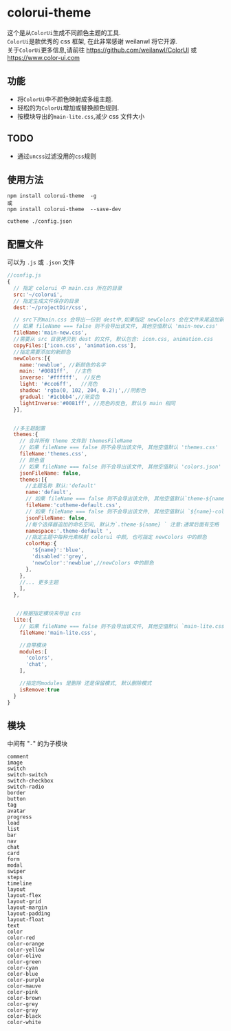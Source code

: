 # colorui-theme

这个是从`ColorUi`生成不同颜色主题的工具.  
`ColorUi`是款优秀的 css 框架, 在此非常感谢 weilanwl 将它开源.  
关于`ColorUi`更多信息,请前往 <https://github.com/weilanwl/ColorUI> 或 <https://www.color-ui.com>

## 功能

- 将`ColorUi`中不颜色映射成多组主题.
- 轻松的为`ColorUi`增加或替换颜色规则.
- 按模块导出的`main-lite.css`,减少 css 文件大小

## TODO

- 通过`uncss`过滤没用的`css`规则

## 使用方法

```
npm install colorui-theme  -g
或
npm install colorui-theme  --save-dev

cutheme ./config.json
```

## 配置文件

可以为 `.js` 或 `.json` 文件

```js
//config.js
{
  // 指定 colorui 中 main.css 所在的目录
  src:'~/colorui',
  // 指定生成文件保存的目录
  dest:'~/projectDir/css',

  // src下的main.css 会导出一份到 dest中,如果指定 newColors 会在文件末尾追加新的颜色规则
  // 如果 fileName === false 则不会导出该文件, 其他空值默认 'main-new.css'
  fileName:'main-new.css',
  //需要从 src 目录拷贝到 dest 的文件, 默认包含: icon.css, animation.css
  copyFiles:['icon.css', 'animation.css'],
  //指定需要添加的新颜色
  newColors:[{
    name:'newblue', //新颜色的名字
    main: '#0081ff',  //主色
    inverse: '#ffffff',  //反色
    light: '#cce6ff',   //亮色
    shadow: 'rgba(0, 102, 204, 0.2);',//阴影色
    gradual: '#1cbbb4',//渐变色
    lightInverse:'#0081ff', //亮色的反色, 默认与 main 相同
  }],


  //多主题配置
  themes:{
    // 合并所有 theme 文件到 themesFileName
    // 如果 fileName === false 则不会导出该文件, 其他空值默认 'themes.css'
    fileName:'themes.css',
    // 颜色值
    // 如果 fileName === false 则不会导出该文件, 其他空值默认 'colors.json'
    jsonFileName: false,
    themes:[{
      //主题名称 默认:'default'
      name:'default',
      // 如果 fileName === false 则不会导出该文件, 其他空值默认`theme-${name}.css`
      fileName:'cutheme-default.css',
      // 如果 fileName === false 则不会导出该文件, 其他空值默认 `${name}-colors.json`
      jsonFileName: false,
      //每个选择器追加的命名空间, 默认为`.theme-${name} ` 注意:通常后面有空格
      namespace:'.theme-default ',
      //指定主题中每种元素映射 colorui 中颜, 也可指定 newColors 中的颜色
      colorMap:{
        '${name}':'blue',
        'disabled':'grey',
        'newColor':'newblue',//newColors 中的颜色
      },
    },
    //... 更多主题
    ],
  },


   //根据指定模块来导出 css
  lite:{
    // 如果 fileName === false 则不会导出该文件, 其他空值默认 `main-lite.css`
    fileName:'main-lite.css',

    //自带模块
    modules:[
      'colors',
      'chat',
    ],

    //指定的modules 是删除 还是保留模式, 默认删除模式
    isRemove:true
  }
}
```

## 模块

中间有 "`-`" 的为子模块

```
comment
image
switch
switch-switch
switch-checkbox
switch-radio
border
button
tag
avatar
progress
load
list
bar
nav
chat
card
form
modal
swiper
steps
timeline
layout
layout-flex
layout-grid
layout-margin
layout-padding
layout-float
text
color
color-red
color-orange
color-yellow
color-olive
color-green
color-cyan
color-blue
color-purple
color-mauve
color-pink
color-brown
color-grey
color-gray
color-black
color-white
```
